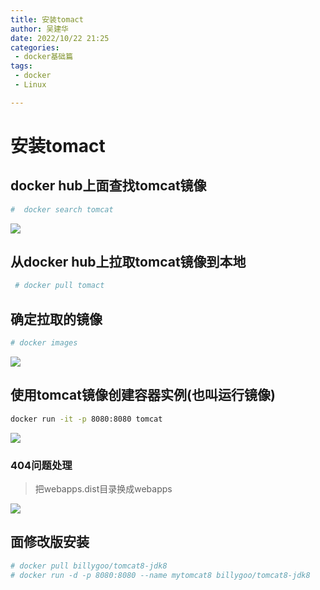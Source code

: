 ```yaml
---
title: 安装tomact
author: 吴建华
date: 2022/10/22 21:25
categories:
 - docker基础篇
tags:
 - docker
 - Linux

---
```

# 安装tomact

## docker hub上面查找tomcat镜像

```sh
#  docker search tomcat
```

![](https://cdn.jsdelivr.net/gh/fhwlnetwork/blos_imgs/img/202202042049925.png)

## 从docker hub上拉取tomcat镜像到本地

```sh
 # docker pull tomact
```

## 确定拉取的镜像

```sh
# docker images
```

![](https://cdn.jsdelivr.net/gh/fhwlnetwork/blos_imgs/img/202202042055696.png)

## 使用tomcat镜像创建容器实例(也叫运行镜像)

```sh
docker run -it -p 8080:8080 tomcat
```

![](https://cdn.jsdelivr.net/gh/fhwlnetwork/blos_imgs/img/202202042057525.png)

### 404问题处理

> 把webapps.dist目录换成webapps

![](https://cdn.jsdelivr.net/gh/fhwlnetwork/blos_imgs/img/202202042102799.png)

## 面修改版安装

```sh
# docker pull billygoo/tomcat8-jdk8
# docker run -d -p 8080:8080 --name mytomcat8 billygoo/tomcat8-jdk8

```
